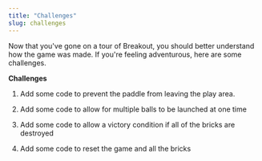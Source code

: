 ```yaml
---
title: "Challenges"
slug: challenges
---
```


Now that you've gone on a tour of Breakout, you should better understand how the game was made. If you're feeling adventurous, here are some challenges.

**Challenges**

1.  Add some code to prevent the paddle from leaving the play area.

2.  Add some code to allow for multiple balls to be launched at one time

3.  Add some code to allow a victory condition if all of the bricks are destroyed

4.  Add some code to reset the game and all the bricks
